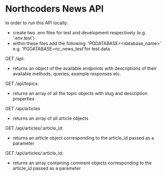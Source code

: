 # Northcoders News API

In order to run this API locally:
- create two .env files for test and development respectively (e.g. '.env.test')
- within these files add the following: 'PGDATABASE=<database_name>' e.g. 'PGDATABASE=nc_news_test'for test data


GET /api:
- returns an object of the available endpoints with descriptions of their available methods, queries, example responses etc.

GET /api/topics:
- returns an array of all the topic objects with slug and description properties

GET /api/articles
- returns an array of all article objects 

GET /api/articles/:article_id:
- returns an article object corresponding to the article_id passed as a parameter

GET /api/articles/:article_id:
- returns an array containing comment objects corresponding to the article_id passed as a parameter
